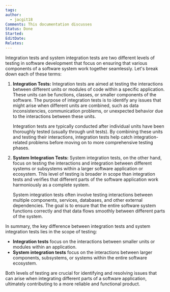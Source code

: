```yaml
---
tags: 
author:
  - jacgit18
Comments: This documentation discusses
Status: Done
Started: 
EditDate: 
Relates:
---
```

Integration tests and system integration tests are two different levels of testing in software development that focus on ensuring that various components of a software system work together seamlessly. Let's break down each of these terms:

1. **Integration Tests:**
   Integration tests are aimed at testing the interactions between different units or modules of code within a specific application. These units can be functions, classes, or smaller components of the software. The purpose of integration tests is to identify any issues that might arise when different units are combined, such as data inconsistencies, communication problems, or unexpected behavior due to the interactions between these units.

   Integration tests are typically conducted after individual units have been thoroughly tested (usually through unit tests). By combining these units and testing their interactions, integration tests help catch integration-related problems before moving on to more comprehensive testing phases.

2. **System Integration Tests:**
   System integration tests, on the other hand, focus on testing the interactions and integration between different systems or subsystems within a larger software application or ecosystem. This level of testing is broader in scope than integration tests and verifies that different parts of the software application work harmoniously as a complete system.

   System integration tests often involve testing interactions between multiple components, services, databases, and other external dependencies. The goal is to ensure that the entire software system functions correctly and that data flows smoothly between different parts of the system.

In summary, the key difference between integration tests and system integration tests lies in the scope of testing:

- **Integration tests** focus on the interactions between smaller units or modules within an application.
- **System integration tests** focus on the interactions between larger components, subsystems, or systems within the entire software ecosystem.

Both levels of testing are crucial for identifying and resolving issues that can arise when integrating different parts of a software application, ultimately contributing to a more reliable and functional product.